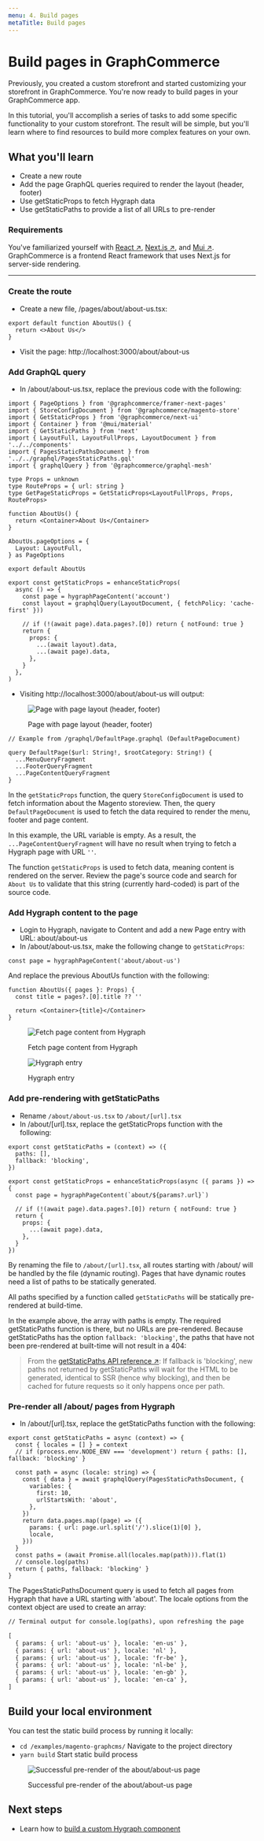 ```yaml
---
menu: 4. Build pages
metaTitle: Build pages
---
```


# Build pages in GraphCommerce

Previously, you created a custom storefront and started customizing your
storefront in GraphCommerce. You're now ready to build pages in your
GraphCommerce app.

In this tutorial, you'll accomplish a series of tasks to add some specific
functionality to your custom storefront. The result will be simple, but you'll
learn where to find resources to build more complex features on your own.

## What you'll learn

- Create a new route
- Add the page GraphQL queries required to render the layout (header, footer)
- Use getStaticProps to fetch Hygraph data
- Use getStaticPaths to provide a list of all URLs to pre-render

### Requirements

You've familiarized yourself with
[React ↗](https://reactjs.org/docs/getting-started.html),
[Next.js ↗](https://nextjs.org/docs/getting-started), and
[Mui ↗](https://mui.com/getting-started/installation/). GraphCommerce is a
frontend React framework that uses Next.js for server-side rendering.

---

### Create the route

- Create a new file, /pages/about/about-us.tsx:

```tsx
export default function AboutUs() {
  return <>About Us</>
}
```

- Visit the page: http://localhost:3000/about/about-us

### Add GraphQL query

- In /about/about-us.tsx, replace the previous code with the following:

```tsx
import { PageOptions } from '@graphcommerce/framer-next-pages'
import { StoreConfigDocument } from '@graphcommerce/magento-store'
import { GetStaticProps } from '@graphcommerce/next-ui'
import { Container } from '@mui/material'
import { GetStaticPaths } from 'next'
import { LayoutFull, LayoutFullProps, LayoutDocument } from '../../components'
import { PagesStaticPathsDocument } from '../../graphql/PagesStaticPaths.gql'
import { graphqlQuery } from '@graphcommerce/graphql-mesh'

type Props = unknown
type RouteProps = { url: string }
type GetPageStaticProps = GetStaticProps<LayoutFullProps, Props, RouteProps>

function AboutUs() {
  return <Container>About Us</Container>
}

AboutUs.pageOptions = {
  Layout: LayoutFull,
} as PageOptions

export default AboutUs

export const getStaticProps = enhanceStaticProps(
  async () => {
    const page = hygraphPageContent('account')
    const layout = graphqlQuery(LayoutDocument, { fetchPolicy: 'cache-first' }))

    // if (!(await page).data.pages?.[0]) return { notFound: true }
    return {
      props: {
        ...(await layout).data,
        ...(await page).data,
      },
    }
  },
)
```

- Visiting http://localhost:3000/about/about-us will output:

<figure>

![Page with page layout (header, footer)](https://user-images.githubusercontent.com/1251986/157832869-44b7fc7a-d5f7-4779-a017-869718e679aa.png)

  <figcaption>Page with page layout (header, footer)</figcaption>
</figure>

```tsx
// Example from /graphql/DefaultPage.graphql (DefaultPageDocument)

query DefaultPage($url: String!, $rootCategory: String!) {
  ...MenuQueryFragment
  ...FooterQueryFragment
  ...PageContentQueryFragment
}
```

In the `getStaticProps` function, the query `StoreConfigDocument` is used to
fetch information about the Magento storeview. Then, the query
`DefaultPageDocument` is used to fetch the data required to render the menu,
footer and page content.

In this example, the URL variable is empty. As a result, the
`...PageContentQueryFragment` will have no result when trying to fetch a Hygraph
page with URL `''`.

The function `getStaticProps` is used to fetch data, meaning content is rendered
on the server. Review the page's source code and search for `About Us` to
validate that this string (currently hard-coded) is part of the source code.

### Add Hygraph content to the page

- Login to Hygraph, navigate to Content and add a new Page entry with URL:
  about/about-us
- In /about/about-us.tsx, make the following change to `getStaticProps`:

```tsx
const page = hygraphPageContent('about/about-us')
```

And replace the previous AboutUs function with the following:

```tsx
function AboutUs({ pages }: Props) {
  const title = pages?.[0].title ?? ''

  return <Container>{title}</Container>
}
```

<figure>

![Fetch page content from Hygraph](https://user-images.githubusercontent.com/1251986/157832923-a2b47e92-ae7c-4557-bc54-a0b04e0d6d7e.png)

  <figcaption>Fetch page content from Hygraph</figcaption>
</figure>

<figure>

![Hygraph entry](https://user-images.githubusercontent.com/1251986/157832975-dc56d48c-a1ef-41d9-9f7c-67d2f19250e4.png)

  <figcaption>Hygraph entry</figcaption>
</figure>

### Add pre-rendering with getStaticPaths

- Rename `/about/about-us.tsx` to `/about/[url].tsx`
- In /about/[url].tsx, replace the getStaticProps function with the following:

```tsx
export const getStaticPaths = (context) => ({
  paths: [],
  fallback: 'blocking',
})

export const getStaticProps = enhanceStaticProps(async ({ params }) => {
  const page = hygraphPageContent(`about/${params?.url}`)

  // if (!(await page).data.pages?.[0]) return { notFound: true }
  return {
    props: {
      ...(await page).data,
    },
  }
})
```

By renaming the file to `/about/[url].tsx`, all routes starting with /about/
will be handled by the file (dynamic routing). Pages that have dynamic routes
need a list of paths to be statically generated.

All paths specified by a function called `getStaticPaths` will be statically
pre-rendered at build-time.

In the example above, the array with paths is empty. The required getStaticPaths
function is there, but no URLs are pre-rendered. Because getStaticPaths has the
option `fallback: 'blocking'`, the paths that have not been pre-rendered at
built-time will not result in a 404:

> From the
> [getStaticPaths API reference ↗](https://nextjs.org/docs/api-reference/data-fetching/get-static-paths):
> If fallback is 'blocking', new paths not returned by getStaticPaths will wait
> for the HTML to be generated, identical to SSR (hence why blocking), and then
> be cached for future requests so it only happens once per path.

### Pre-render all /about/ pages from Hygraph

- In /about/[url].tsx, replace the getStaticPaths function with the following:

```tsx
export const getStaticPaths = async (context) => {
  const { locales = [] } = context
  // if (process.env.NODE_ENV === 'development') return { paths: [], fallback: 'blocking' }

  const path = async (locale: string) => {
    const { data } = await graphqlQuery(PagesStaticPathsDocument, {
      variables: {
        first: 10,
        urlStartsWith: 'about',
      },
    })
    return data.pages.map((page) => ({
      params: { url: page.url.split('/').slice(1)[0] },
      locale,
    }))
  }
  const paths = (await Promise.all(locales.map(path))).flat(1)
  // console.log(paths)
  return { paths, fallback: 'blocking' }
}
```

The PagesStaticPathsDocument query is used to fetch all pages from Hygraph that
have a URL starting with 'about'. The locale options from the context object are
used to create an array:

```txt
// Terminal output for console.log(paths), upon refreshing the page

[
  { params: { url: 'about-us' }, locale: 'en-us' },
  { params: { url: 'about-us' }, locale: 'nl' },
  { params: { url: 'about-us' }, locale: 'fr-be' },
  { params: { url: 'about-us' }, locale: 'nl-be' },
  { params: { url: 'about-us' }, locale: 'en-gb' },
  { params: { url: 'about-us' }, locale: 'en-ca' },
]
```

## Build your local environment

You can test the static build process by running it locally:

- `cd /examples/magento-graphcms/` Navigate to the project directory
- `yarn build` Start static build process

<figure>

![Successful pre-render of the about/about-us page](https://user-images.githubusercontent.com/1251986/157833023-e15b2d1c-1d04-49d2-89c9-75fb0edfce85.jpg)

  <figcaption>Successful pre-render of the about/about-us page</figcaption>
</figure>

## Next steps

- Learn how to
  [build a custom Hygraph component](../getting-started/graphcms-component.md)
